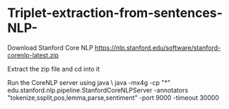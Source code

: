 # Triplet-extraction-from-sentences-NLP-

Download Stanford Core NLP 
  https://nlp.stanford.edu/software/stanford-corenlp-latest.zip
  
Extract the zip file and cd into it

Run the CoreNLP server using java \\
  java -mx4g -cp "*" edu.stanford.nlp.pipeline.StanfordCoreNLPServer -annotators "tokenize,ssplit,pos,lemma,parse,sentiment" -port 9000 -timeout 30000
